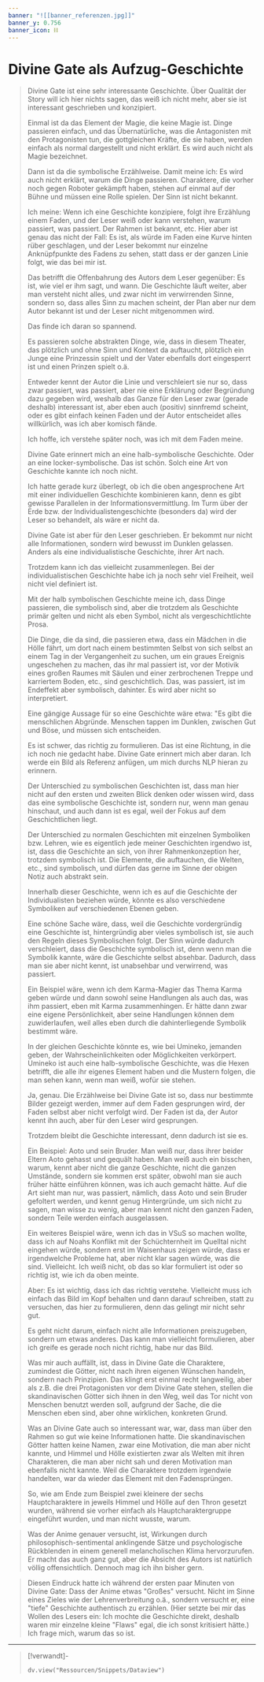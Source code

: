 ```yaml
---
banner: "![[banner_referenzen.jpg]]"
banner_y: 0.756
banner_icon: ⛓️
---
```


# Divine Gate als Aufzug-Geschichte

> Divine Gate ist eine sehr interessante Geschichte. Über Qualität der Story will ich hier nichts sagen, das weiß ich nicht mehr, aber sie ist interessant geschrieben und konzipiert.
> 
> Einmal ist da das Element der Magie, die keine Magie ist. Dinge passieren einfach, und das Übernatürliche, was die Antagonisten mit den Protagonisten tun, die gottgleichen Kräfte, die sie haben, werden einfach als normal dargestellt und nicht erklärt. Es wird auch nicht als Magie bezeichnet.
> 
> Dann ist da die symbolische Erzählweise. Damit meine ich: Es wird auch nicht erklärt, warum die Dinge passieren. Charaktere, die vorher noch gegen Roboter gekämpft haben, stehen auf einmal auf der Bühne und müssen eine Rolle spielen. Der Sinn ist nicht bekannt.
> 
> Ich meine: Wenn ich eine Geschichte konzipiere, folgt ihre Erzählung einem Faden, und der Leser weiß oder kann verstehen, warum passiert, was passiert. Der Rahmen ist bekannt, etc. Hier aber ist genau das nicht der Fall: Es ist, als würde im Faden eine Kurve hinten rüber geschlagen, und der Leser bekommt nur einzelne Anknüpfpunkte des Fadens zu sehen, statt dass er der ganzen Linie folgt, wie das bei mir ist.
> 
> Das betrifft die Offenbahrung des Autors dem Leser gegenüber: Es ist, wie viel er ihm sagt, und wann. Die Geschichte läuft weiter, aber man versteht nicht alles, und zwar nicht im verwirrenden Sinne, sondern so, dass alles Sinn zu machen scheint, der Plan aber nur dem Autor bekannt ist und der Leser nicht mitgenommen wird.
> 
> Das finde ich daran so spannend.
> 
> Es passieren solche abstrakten Dinge, wie, dass in diesem Theater, das plötzlich und ohne Sinn und Kontext da auftaucht, plötzlich ein Junge eine Prinzessin spielt und der Vater ebenfalls dort eingesperrt ist und einen Prinzen spielt o.ä.
> 
> Entweder kennt der Autor die Linie und verschleiert sie nur so, dass zwar passiert, was passiert, aber nie eine Erklärung oder Begründung dazu gegeben wird, weshalb das Ganze für den Leser zwar (gerade deshalb) interessant ist, aber eben auch (positiv) sinnfremd scheint, oder es gibt einfach keinen Faden und der Autor entscheidet alles willkürlich, was ich aber komisch fände.
> 
> Ich hoffe, ich verstehe später noch, was ich mit dem Faden meine.
> 
> Divine Gate erinnert mich an eine halb-symbolische Geschichte. Oder an eine locker-symbolische. Das ist schön. Solch eine Art von Geschichte kannte ich noch nicht.
> 
> Ich hatte gerade kurz überlegt, ob ich die oben angesprochene Art mit einer individuellen Geschichte kombinieren kann, denn es gibt gewisse Parallelen in der Informationsvermittlung. Im Turm über der Erde bzw. der Individualistengeschichte (besonders da) wird der Leser so behandelt, als wäre er nicht da.
> 
> Divine Gate ist aber für den Leser geschrieben. Er bekommt nur nicht alle Informationen, sondern wird bewusst im Dunklen gelassen. Anders als eine individualistische Geschichte, ihrer Art nach.
> 
> Trotzdem kann ich das vielleicht zusammenlegen. Bei der individualistischen Geschichte habe ich ja noch sehr viel Freiheit, weil nicht viel definiert ist.
> 
> Mit der halb symbolischen Geschichte meine ich, dass Dinge passieren, die symbolisch sind, aber die trotzdem als Geschichte primär gelten und nicht als eben Symbol, nicht als vergeschichtlichte Prosa.
> 
> Die Dinge, die da sind, die passieren etwa, dass ein Mädchen in die Hölle fährt, um dort nach einem bestimmten Selbst von sich selbst an einem Tag in der Vergangenheit zu suchen, um ein graues Ereignis ungeschehen zu machen, das ihr mal passiert ist, vor der Motivik eines großen Raumes mit Säulen und einer zerbrochenen Treppe und karriertem Boden, etc., sind geschichtlich. Das, was passiert, ist im Endeffekt aber symbolisch, dahinter. Es wird aber nicht so interpretiert.
> 
> Eine gängige Aussage für so eine Geschichte wäre etwa: "Es gibt die menschlichen Abgründe. Menschen tappen im Dunklen, zwischen Gut und Böse, und müssen sich entscheiden.
> 
> Es ist schwer, das richtig zu formulieren. Das ist eine Richtung, in die ich noch nie gedacht habe. Divine Gate erinnert mich aber daran. Ich werde ein Bild als Referenz anfügen, um mich durchs NLP hieran zu erinnern.
> 
> Der Unterschied zu symbolischen Geschichten ist, dass man hier nicht auf den ersten und zweiten Blick denken oder wissen wird, dass das eine symbolische Geschichte ist, sondern nur, wenn man genau hinschaut, und auch dann ist es egal, weil der Fokus auf dem Geschichtlichen liegt.
> 
> Der Unterschied zu normalen Geschichten mit einzelnen Symboliken bzw. Lehren, wie es eigentlich jede meiner Geschichten irgendwo ist, ist, dass die Geschichte an sich, von ihrer Rahmenkonzeption her, trotzdem symbolisch ist. Die Elemente, die auftauchen, die Welten, etc., sind symbolisch, und dürfen das gerne im Sinne der obigen Notiz auch abstrakt sein.
> 
> Innerhalb dieser Geschichte, wenn ich es auf die Geschichte der Individualisten beziehen würde, könnte es also verschiedene Symboliken auf verschiedenen Ebenen geben.
> 
> Eine schöne Sache wäre, dass, weil die Geschichte vordergründig eine Geschichte ist, hintergründig aber vieles symbolisch ist, sie auch den Regeln dieses Symbolischen folgt. Der Sinn würde dadurch verschleiert, dass die Geschichte symbolisch ist, denn wenn man die Symbolik kannte, wäre die Geschichte selbst absehbar. Dadurch, dass man sie aber nicht kennt, ist unabsehbar und verwirrend, was passiert.
> 
> Ein Beispiel wäre, wenn ich dem Karma-Magier das Thema Karma geben würde und dann sowohl seine Handlungen als auch das, was ihm passiert, eben mit Karma zusammenhingen. Er hätte dann zwar eine eigene Persönlichkeit, aber seine Handlungen können dem zuwiderlaufen, weil alles eben durch die dahinterliegende Symbolik bestimmt wäre.
> 
> In der gleichen Geschichte könnte es, wie bei Umineko, jemanden geben, der Wahrscheinlichkeiten oder Möglichkeiten verkörpert. Umineko ist auch eine halb-symbolische Geschichte, was die Hexen betrifft, die alle ihr eigenes Element haben und die Mustern folgen, die man sehen kann, wenn man weiß, wofür sie stehen.
> 
> Ja, genau. Die Erzählweise bei Divine Gate ist so, dass nur bestimmte Bilder gezeigt werden, immer auf dem Faden gesprungen wird, der Faden selbst aber nicht verfolgt wird. Der Faden ist da, der Autor kennt ihn auch, aber für den Leser wird gesprungen.
> 
> Trotzdem bleibt die Geschichte interessant, denn dadurch ist sie es.
> 
> Ein Beispiel: Aoto und sein Bruder. Man weiß nur, dass ihrer beider Eltern Aoto gehasst und gequält haben. Man weiß auch ein bisschen, warum, kennt aber nicht die ganze Geschichte, nicht die ganzen Umstände, sondern sie kommen erst später, obwohl man sie auch früher hätte einführen können, was ich auch gemacht hätte. Auf die Art sieht man nur, was passiert, nämlich, dass Aoto und sein Bruder gefoltert werden, und kennt genug Hintergründe, um sich nicht zu sagen, man wisse zu wenig, aber man kennt nicht den ganzen Faden, sondern Teile werden einfach ausgelassen.
> 
> Ein weiteres Beispiel wäre, wenn ich das in VSuS so machen wollte, dass ich auf Noahs Konflikt mit der Schüchternheit im Quelltal nicht eingehen würde, sondern erst im Waisenhaus zeigen würde, dass er irgendwelche Probleme hat, aber nicht klar sagen würde, was die sind. Vielleicht. Ich weiß nicht, ob das so klar formuliert ist oder so richtig ist, wie ich da oben meinte.
> 
> Aber: Es ist wichtig, dass ich das richtig verstehe. Vielleicht muss ich einfach das Bild im Kopf behalten und dann darauf schreiben, statt zu versuchen, das hier zu formulieren, denn das gelingt mir nicht sehr gut.
> 
> Es geht nicht darum, einfach nicht alle Informationen preiszugeben, sondern um etwas anderes. Das kann man vielleicht formulieren, aber ich greife es gerade noch nicht richtig, habe nur das Bild.
> 
> Was mir auch auffällt, ist, dass in Divine Gate die Charaktere, zumindest die Götter, nicht nach ihren eigenen Wünschen handeln, sondern nach Prinzipien. Das klingt erst einmal recht langweilig, aber als z.B. die drei Protagonisten vor dem Divine Gate stehen, stellen die skandinavischen Götter sich ihnen in den Weg, weil das Tor nicht von Menschen benutzt werden soll, aufgrund der Sache, die die Menschen eben sind, aber ohne wirklichen, konkreten Grund.
> 
> Was an Divine Gate auch so interessant war, war, dass man über den Rahmen so gut wie keine Informationen hatte. Die skandinavischen Götter hatten keine Namen, zwar eine Motivation, die man aber nicht kannte, und Himmel und Hölle existierten zwar als Welten mit ihren Charakteren, die man aber nicht sah und deren Motivation man ebenfalls nicht kannte. Weil die Charaktere trotzdem irgendwie handelten, war da wieder das Element mit den Fadensprüngen.
> 
> So, wie am Ende zum Beispiel zwei kleinere der sechs Hauptcharaktere in jeweils Himmel und Hölle auf den Thron gesetzt wurden, während sie vorher einfach als Hauptcharaktergruppe eingeführt wurden, und man nicht wusste, warum.
 
> Was der Anime genauer versucht, ist, Wirkungen durch philosophisch-sentimental anklingende Sätze und psychologische Rückblenden in einem generell melancholischen Klima hervorzurufen. Er macht das auch ganz gut, aber die Absicht des Autors ist natürlich völlig offensichtlich. Dennoch mag ich ihn bisher gern.

> Diesen Eindruck hatte ich während der ersten paar Minuten von Divine Gate: Dass der Anime etwas "Großes" versucht. Nicht im Sinne eines Zieles wie der Lehrenverbreitung o.ä., sondern versucht er, eine "tiefe" Geschichte authentisch zu erzählen. (Hier setzte bei mir das Wollen des Lesers ein: Ich mochte die Geschichte direkt, deshalb waren mir einzelne kleine "Flaws" egal, die ich sonst kritisiert hätte.) Ich frage mich, warum das so ist.

---

> [!verwandt]-
> ```dataviewjs
> dv.view("Ressourcen/Snippets/Dataview")
> ```